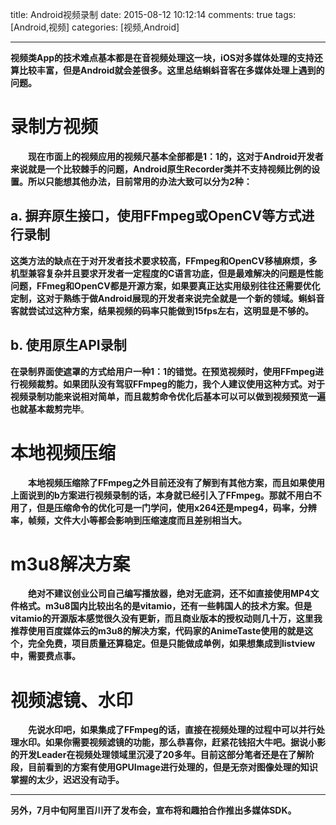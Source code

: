 title: Android视频录制
date: 2015-08-12 10:12:14
comments: true
tags: [Android,视频]
categories: [视频,Android]

---
  
**视频类App的技术难点基本都是在音视频处理这一块，iOS对多媒体处理的支持还算比较丰富，但是Android就会差很多。这里总结蝌蚪音客在多媒体处理上遇到的问题。**
# 录制方视频  #

　　**现在市面上的视频应用的视频尺基本全部都是1：1的，这对于Android开发者来说就是一个比较棘手的问题，Android原生Recorder类并不支持视频比例的设置。所以只能想其他办法，目前常用的办法大致可以分为2种：**
## a. 摒弃原生接口，使用FFmpeg或OpenCV等方式进行录制  ##
**这类方法的缺点在于对开发者技术要求较高，FFmpeg和OpenCV移植麻烦，多机型兼容复杂并且要求开发者一定程度的C语言功底，但是最难解决的问题是性能问题，FFmeg和OpenCV都是开源方案，如果要真正达实用级别往往还需要优化定制，这对于熟练于做Android展现的开发者来说完全就是一个新的领域。蝌蚪音客就尝试过这种方案，结果视频的码率只能做到15fps左右，这明显是不够的。**

## b. 使用原生API录制  ##
**在录制界面使遮罩的方式给用户一种1：1的错觉。在预览视频时，使用FFmpeg进行视频裁剪。如果团队没有驾驭FFmpeg的能力，我个人建议使用这种方式。对于视频录制功能来说相对简单，而且裁剪命令优化后基本可以可以做到视频预览一遍也就基本裁剪完毕**。
# 本地视频压缩 #  
　　**本地视频压缩除了FFmpeg之外目前还没有了解到有其他方案，而且如果使用上面说到的b方案进行视频录制的话，本身就已经引入了FFmpeg。那就不用白不用了，但是压缩命令的优化可是一门学问，使用x264还是mpeg4，码率，分辨率，帧频，文件大小等都会影响到压缩速度而且差别相当大。**

# m3u8解决方案 #
　　**绝对不建议创业公司自己编写播放器，绝对无底洞，还不如直接使用MP4文件格式。m3u8国内比较出名的是vitamio，还有一些韩国人的技术方案。但是vitamio的开源版本感觉很久没有更新，而且商业版本的授权动则几十万，这里我推荐使用百度媒体云的m3u8的解决方案，代码家的AnimeTaste使用的就是这个，完全免费，项目质量还算稳定。但是只能做成单例，如果想集成到listview中，需要费点事。**
# 视频滤镜、水印 #
　　**先说水印吧，如果集成了FFmpeg的话，直接在视频处理的过程中可以并行处理水印。如果你需要视频滤镜的功能，那么恭喜你，赶紧花钱招大牛吧。据说小影的开发Leader在视频处理领域里沉浸了20多年。目前这部分笔者还是在了解阶段，目前看到的方案有使用GPUImage进行处理的，但是无奈对图像处理的知识掌握的太少，迟迟没有动手。**

---
**另外，7月中旬阿里百川开了发布会，宣布将和趣拍合作推出多媒体SDK。**